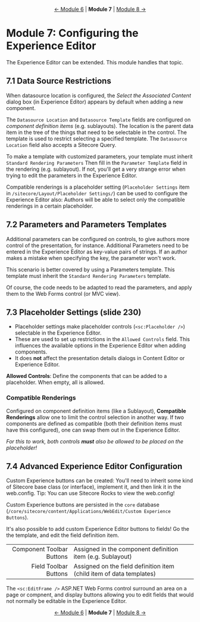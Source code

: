 <p align="center">
    <a href="module-6.md">← Module 6</a> | <strong>Module 7</strong> | <a href="module-8.md">Module 8 →</a>
</p>

# Module 7: Configuring the Experience Editor

The Experience Editor can be extended. This module handles that topic.

## 7.1 Data Source Restrictions

When datasource location is configured, the *Select the Associated Content* dialog box (in Experience Editor) appears by
default when adding a new component.

The `Datasource Location` and `Datasource Template` fields are configured on *component definition items* (e.g.
sublayouts). The location is the parent data item in the tree of the things that need to be selectable in the control.
The template is used to restrict selecting a specified template. The `Datasource Location` field also accepts a Sitecore
Query.

To make a template with customized parameters, your template must inherit `Standard Rendering Parameters` Then fill in
the `Parameter Template` field in the rendering (e.g. sublayout). If not, you'll get a very strange error when trying to
edit the parameters in the Experience Editor.

Compatible renderings is a placeholder setting (`Placeholder Settings` item in `/sitecore/Layout/Placeholder Settings/`)
can be used to configure the Experience Editor also: Authors will be able to select only the compatible renderings in a
certain placeholder.

## 7.2 Parameters and Parameters Templates

Additional parameters can be configured on controls, to give authors more control of the presentation, for instance.
Additional Parameters need to be entered in the Experience Editor as key-value pairs of strings. If an author makes a
mistake when specifying the key, the parameter won't work.

This scenario is better covered by using a Parameters template. This template must inherit the `Standard Rendering
Parameters` template.

Of course, the code needs to be adapted to read the parameters, and apply them to the Web Forms control (or MVC view).

## 7.3 Placeholder Settings (slide 230)

* Placeholder settings make placeholder controls (`<sc:Placeholder />`) selectable in the Experience Editor.
* These are used to set up restrictions in the `Allowed Controls` field. This influences the available options in the
  Experience Editor when adding components.
* It does **not** affect the presentation details dialogs in Content Editor or Experience Editor. 

**Allowed Controls**: Define the components that can be added to a placeholder. When empty, all is allowed.

### Compatible Renderings

Configured on component definition items (like a Sublayout), **Compatible Renderings** allow one to limit the control
selection in another way. If two components are defined as compatible (both their definition items must have this
configured), one can swap them out in the Experience Editor.

*For this to work, both controls **must** also be allowed to be placed on the placeholder!*

## 7.4 Advanced Experience Editor Configuration

Custom Experience buttons can be created: You'll need to inherit some kind of Sitecore base class (or interface),
implement it, and then link it in the web.config. Tip: You can use Sitecore Rocks to view the web.config!

Custom Experience buttons are persisted in the `core` database (`/core/sitecore/content/Applications/WebEdit/Custom
Experience Buttons`).

It's also possible to add custom Experience Editor buttons to fields! Go the the template, and edit the field definition
item.

|||
|--------------------------:|----------------------------------------------------------------------|
| Component Toolbar Buttons | Assigned in the component definition item (e.g. Sublayout)           |
| Field Toolbar Buttons     | Assigned on the field definition item (child item of data templates) |

The `<sc:EditFrame />` ASP.NET Web Forms control surround an area on a page or compnent, and display buttons allowing
you to edit fields that would not normally be editable in the Experience Editor.

<p align="center">
    <a href="module-6.md">← Module 6</a> | <strong>Module 7</strong> | <a href="module-8.md">Module 8 →</a>
</p>
